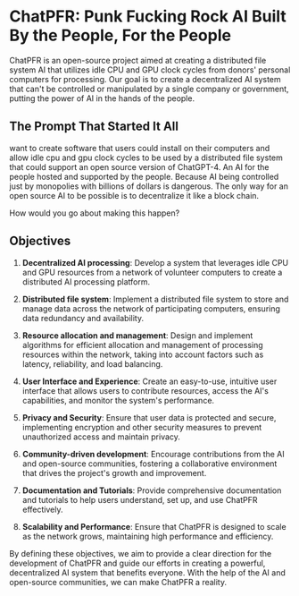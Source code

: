 # ChatPFR: Punk Fucking Rock AI Built By the People, For the People

ChatPFR is an open-source project aimed at creating a distributed file system AI that utilizes idle CPU and GPU clock cycles from donors' personal computers for processing. Our goal is to create a decentralized AI system that can't be controlled or manipulated by a single company or government, putting the power of AI in the hands of the people.

## The Prompt That Started It All

want to create software that users could install on their computers and allow idle cpu and gpu clock cycles to be used by a distributed file system that could support an open source version of ChatGPT-4. An AI for the people hosted and supported by the people. Because AI being controlled just by monopolies with billions of dollars is dangerous. The only way for an open source AI to be possible is to decentralize it like a block chain. 

How would you go about making this happen?

## Objectives

1. **Decentralized AI processing**: Develop a system that leverages idle CPU and GPU resources from a network of volunteer computers to create a distributed AI processing platform.

2. **Distributed file system**: Implement a distributed file system to store and manage data across the network of participating computers, ensuring data redundancy and availability.

3. **Resource allocation and management**: Design and implement algorithms for efficient allocation and management of processing resources within the network, taking into account factors such as latency, reliability, and load balancing.

4. **User Interface and Experience**: Create an easy-to-use, intuitive user interface that allows users to contribute resources, access the AI's capabilities, and monitor the system's performance.

5. **Privacy and Security**: Ensure that user data is protected and secure, implementing encryption and other security measures to prevent unauthorized access and maintain privacy.

6. **Community-driven development**: Encourage contributions from the AI and open-source communities, fostering a collaborative environment that drives the project's growth and improvement.

7. **Documentation and Tutorials**: Provide comprehensive documentation and tutorials to help users understand, set up, and use ChatPFR effectively.

8. **Scalability and Performance**: Ensure that ChatPFR is designed to scale as the network grows, maintaining high performance and efficiency.

By defining these objectives, we aim to provide a clear direction for the development of ChatPFR and guide our efforts in creating a powerful, decentralized AI system that benefits everyone. With the help of the AI and open-source communities, we can make ChatPFR a reality.

